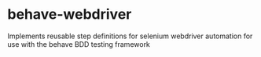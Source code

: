 # behave-webdriver
Implements reusable step definitions for selenium webdriver automation for use with the behave BDD testing framework
